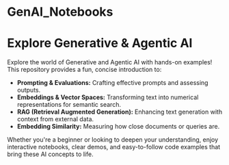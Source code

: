 # GenAI_Notebooks

# Explore Generative & Agentic AI

Explore the world of Generative and Agentic AI with hands-on examples! This repository provides a fun, concise introduction to:

- **Prompting & Evaluations:** Crafting effective prompts and assessing outputs.
- **Embeddings & Vector Spaces:** Transforming text into numerical representations for semantic search.
- **RAG (Retrieval Augmented Generation):** Enhancing text generation with context from external data.
- **Embedding Similarity:** Measuring how close documents or queries are.

Whether you're a beginner or looking to deepen your understanding, enjoy interactive notebooks, clear demos, and easy-to-follow code examples that bring these AI concepts to life.

